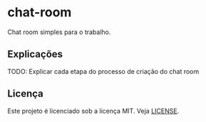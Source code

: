 # chat-room
Chat room simples para o trabalho.

## Explicações

TODO: Explicar cada etapa do processo de criação do chat room

## Licença
Este projeto é licenciado sob a licença MIT. Veja [LICENSE](LICENSE).

